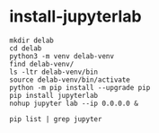 # install-jupyterlab

```SHELL
mkdir delab
cd delab
python3 -m venv delab-venv
find delab-venv/
ls -ltr delab-venv/bin
source delab-venv/bin/activate
python -m pip install --upgrade pip
pip install jupyterlab
nohup jupyter lab --ip 0.0.0.0 &
```

```SHELL
pip list | grep jupyter
```
